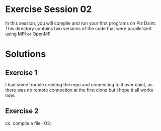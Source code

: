 # Exercise Session 02 #
In this session, you will compile and run your first programs on Piz Daint. This directory contains two versions of the code that were parallelized using MPI or OpenMP

# Solutions
## Exercise 1
I had some trouble creating the repo and connecting to it over daint, as there was no remote connection at the first clone but I hope it all works now.

## Exercise 2
cc: compile a file
-O3: 
